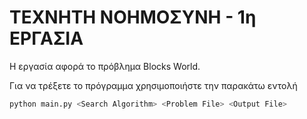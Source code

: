 # ΤΕΧΝΗΤΗ ΝΟΗΜΟΣΥΝΗ - 1η ΕΡΓΑΣΙΑ

Η εργασία αφορά το πρόβλημα Blocks World.

Για να τρέξετε το πρόγραμμα χρησιμοποιήστε την παρακάτω εντολή
```bash
python main.py <Search Algorithm> <Problem File> <Output File>
```
    